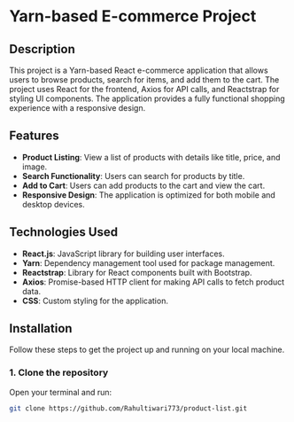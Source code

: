# Yarn-based E-commerce Project

## Description

This project is a Yarn-based React e-commerce application that allows users to browse products, search for items, and add them to the cart. The project uses React for the frontend, Axios for API calls, and Reactstrap for styling UI components. The application provides a fully functional shopping experience with a responsive design.

## Features

- **Product Listing**: View a list of products with details like title, price, and image.
- **Search Functionality**: Users can search for products by title.
- **Add to Cart**: Users can add products to the cart and view the cart.
- **Responsive Design**: The application is optimized for both mobile and desktop devices.

## Technologies Used

- **React.js**: JavaScript library for building user interfaces.
- **Yarn**: Dependency management tool used for package management.
- **Reactstrap**: Library for React components built with Bootstrap.
- **Axios**: Promise-based HTTP client for making API calls to fetch product data.
- **CSS**: Custom styling for the application.

## Installation

Follow these steps to get the project up and running on your local machine.

### 1. Clone the repository
   Open your terminal and run:
   ```bash
git clone https://github.com/Rahultiwari773/product-list.git
